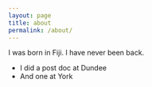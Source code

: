 ```yaml
---
layout: page
title: about
permalink: /about/
---
```


I was born in Fiji. I have never been back.

* I did a post doc at Dundee
* And one at York 
